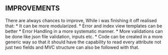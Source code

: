 ## IMPROVEMENTS
There are always chances to improve, While i was finishing it off realised that:
    * It can be more modularized.
    * Error and index view templates can be better
    * Error Handling in a more systematic manner.
    * More validations can be done like json file validation, inputs etc.
    * Code can be created in a more generic way so that it should have the capability to read every attribute not 
      just two fields and MVC structure can also be followed with that.
    
    
